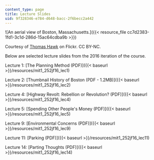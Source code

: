 ```yaml
---
content_type: page
title: Lecture Slides
uid: 9f328346-e784-d648-bacc-2f6becc2a442
---
```


![An aerial view of Boston, Massachusetts.]({{< resource_file cc7d2383-1fd1-3c1d-286d-15ac64cdba9b >}})  

Courtesy of [Thomas Hawk](https://flic.kr/p/pbTFjL) on Flickr. CC BY-NC.

Below are selected lecture slides from the 2016 iteration of the course.

Lecture 1: [The Planning Method (PDF)]({{< baseurl >}}/resources/mit1_252jf16_lec1)

Lecture 2: [Thumbnail History of Boston (PDF - 1.2MB)]({{< baseurl >}}/resources/mit1_252jf16_lec2)

Lecture 4: [Highway Revolt: Rebellion or Revolution? (PDF)]({{< baseurl >}}/resources/mit1_252jf16_lec4)

Lecture 5: [Spending Other People's Money (PDF)]({{< baseurl >}}/resources/mit1_252jf16_lec5)

Lecture 9: [Environmental Concerns (PDF)]({{< baseurl >}}/resources/mit1_252jf16_lec9)

Lecture 11: [Parking (PDF)]({{< baseurl >}}/resources/mit1_252jf16_lec11)

Lecture 14: [Parting Thoughts (PDF)]({{< baseurl >}}/resources/mit1_252jf16_lec14)